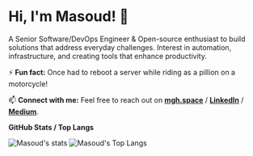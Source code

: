 # Hi, I'm Masoud! 👋

A Senior Software/DevOps Engineer & Open-source enthusiast to build solutions that address everyday challenges.
Interest in automation, infrastructure, and creating tools that enhance productivity.

⚡ **Fun fact:** Once had to reboot a server while riding as a pillion on a motorcycle!

📫 **Connect with me:** Feel free to reach out on **[mgh.space](https://mgh.space)** / **[LinkedIn](https://linkedin.com/in/msudgh)** / **[Medium](https://medium.com/@masoudghorbani)**.

**GitHub Stats / Top Langs**

![Masoud's stats](https://github-readme-stats.vercel.app/api?username=msudgh&show_icons=true&border_color=2e4058)
![Masoud's Top Langs](https://github-readme-stats.vercel.app/api/top-langs/?username=msudgh&show_icons=true&border_color=2e4058&layout=compact)
